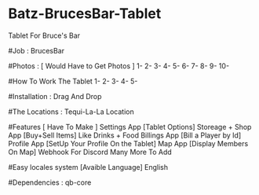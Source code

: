 # Batz-BrucesBar-Tablet
Tablet For Bruce's Bar

#Job : BrucesBar

#Photos : [ Would Have to Get Photos ]
1-
2-
3-
4-
5-
6-
7-
8-
9-
10-

#How To Work The Tablet
1-
2-
3-
4-
5-

#Installation :
Drag And Drop

#The Locations :
Tequi-La-La Location

#Features [ Have To Make ]
Settings App [Tablet Options]
Storeage + Shop App [Buy+Sell Items] Like Drinks + Food
Billings App [Bill a Player by Id]
Profile App [SetUp Your Profile On the Tablet]
Map App [Display Members On Map]
Webhook For Discord
Many More To Add

#Easy locales system [Avaible Language]
English

#Dependencies :
qb-core
